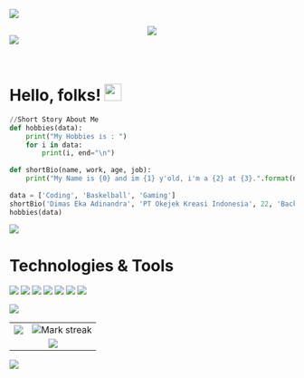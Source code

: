 <img src="https://user-images.githubusercontent.com/73097560/115834477-dbab4500-a447-11eb-908a-139a6edaec5c.gif"></p>
<div align='center'>
  <img src="https://c.tenor.com/7tlM7VOBit8AAAAC/night-tutorials-indo-hanging-light.gif">
</div>
<img src="https://user-images.githubusercontent.com/73097560/115834477-dbab4500-a447-11eb-908a-139a6edaec5c.gif"></p>
&nbsp;

# Hello, folks! <img src="https://raw.githubusercontent.com/MartinHeinz/MartinHeinz/master/wave.gif" width="30px">
```py
//Short Story About Me
def hobbies(data):
    print("My Hobbies is : ")
    for i in data:
        print(i, end="\n")
        
def shortBio(name, work, age, job):
    print("My Name is {0} and im {1} y'old, i'm a {2} at {3}.".format(name, age, job, work))
        
data = ['Coding', 'Baskelball', 'Gaming']
shortBio('Dimas Eka Adinandra', 'PT Okejek Kreasi Indonesia', 22, 'Backend Developer')
hobbies(data)
```

<img src="https://user-images.githubusercontent.com/73097560/115834477-dbab4500-a447-11eb-908a-139a6edaec5c.gif">

# Technologies & Tools
![](https://img.shields.io/badge/OS-Windows-informational?style=flat&logo=windows&logoColor=white&color=ff0000)
![](https://img.shields.io/badge/OS-Linux-informational?style=flat&logo=Linux&logoColor=white&color=ff0000)
![](https://img.shields.io/badge/Code-Python-informational?style=flat&logo=python&logoColor=white&color=ff0000)
![](https://img.shields.io/badge/Code-Golang-informational?style=flat&logo=golang&logoColor=white&color=ff0000)
![](https://img.shields.io/badge/Code-PHP-informational?style=flat&logo=php&logoColor=white&color=ff0000)
![](https://img.shields.io/badge/Code-VUE_JS-informational?style=flat&logo=javascript&logoColor=white&color=ff0000)
![](https://img.shields.io/badge/Tools-MySQL-informational?style=flat&logo=mysql&logoColor=white&color=ff0000)

<img src="https://user-images.githubusercontent.com/73097560/115834477-dbab4500-a447-11eb-908a-139a6edaec5c.gif">

 <table border="0" align="center">
  <tr>
    <td>
      <img align="center"  src="https://github-readme-stats.vercel.app/api?username=dimascapella&theme=tokyonight&show_icons=true&count_private=true" />
    </td>
    <td>
      <img title="🔥 Get streak stats for your profile at git.io/streak-stats" alt="Mark streak" src="https://github-readme-streak-stats.herokuapp.com/?user=dimascapella&theme=tokyonight&hide_border=true" />
    </td>
  </tr>
  <tr>
    <td colspan="2" align="center">
          <img src="https://github-readme-stats.anuraghazra1.vercel.app/api/top-langs/?username=dimascapella&theme=Gradient&hide_border=true&no-bg=true&no-frame=true&langs_count=8"/>
    </td>
  </tr>
</table> 

<img src="https://user-images.githubusercontent.com/73097560/115834477-dbab4500-a447-11eb-908a-139a6edaec5c.gif"></p>
